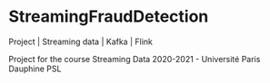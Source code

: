 # StreamingFraudDetection
Project | Streaming data | Kafka | Flink

Project for the course Streaming Data 2020-2021 - Université Paris Dauphine PSL
